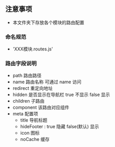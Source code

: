 ## 注意事项
- 本文件夹下存放各个模块的路由配置

### 命名规范
- 'XXX模块.routes.js'

### 路由字段说明

- path 路由路径
- name  路由名称 可通过 name 访问
- redirect  重定向地址
- hidden  是否显示在导航栏  true 不显示 false 显示
- children 子路由
- component  该路由对应组件
- meta 配置项
    - title 导航标题
    - hideFooter : true  隐藏   false(默认) 显示
    - icon 图标
    - noCache 缓存
